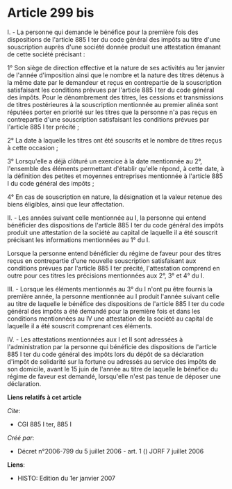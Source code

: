 # Article 299 bis

I. - La personne qui demande le bénéfice pour la première fois des dispositions de l'article 885 I ter du code général des
impôts au titre d'une souscription auprès d'une société donnée produit une attestation émanant de cette société précisant :

1° Son siège de direction effective et la nature de ses activités au 1er janvier de l'année d'imposition ainsi que le nombre
et la nature des titres détenus à la même date par le demandeur et reçus en contrepartie de la souscription satisfaisant les
conditions prévues par l'article 885 I ter du code général des impôts. Pour le dénombrement des titres, les cessions et
transmissions de titres postérieures à la souscription mentionnée au premier alinéa sont réputées porter en priorité sur les
titres que la personne n'a pas reçus en contrepartie d'une souscription satisfaisant les conditions prévues par l'article 885
I ter précité ;

2° La date à laquelle les titres ont été souscrits et le nombre de titres reçus à cette occasion ;

3° Lorsqu'elle a déjà clôturé un exercice à la date mentionnée au 2°, l'ensemble des éléments permettant d'établir qu'elle
répond, à cette date, à la définition des petites et moyennes entreprises mentionnée à l'article 885 I du code général des
impôts ;

4° En cas de souscription en nature, la désignation et la valeur retenue des biens éligibles, ainsi que leur affectation.

II. - Les années suivant celle mentionnée au I, la personne qui entend bénéficier des dispositions de l'article 885 I ter du
code général des impôts produit une attestation de la société au capital de laquelle il a été souscrit précisant les
informations mentionnées au 1° du I.

Lorsque la personne entend bénéficier du régime de faveur pour des titres reçus en contrepartie d'une nouvelle souscription
satisfaisant aux conditions prévues par l'article 885 I ter précité, l'attestation comprend en outre pour ces titres les
précisions mentionnées aux 2°, 3° et 4° du I.

III. - Lorsque les éléments mentionnés au 3° du I n'ont pu être fournis la première année, la personne mentionnée au I
produit l'année suivant celle au titre de laquelle le bénéfice des dispositions de l'article 885 I ter du code général des
impôts a été demandé pour la première fois et dans les conditions mentionnées au IV une attestation de la société au capital
de laquelle il a été souscrit comprenant ces éléments.

IV. - Les attestations mentionnées aux I et II sont adressées à l'administration par la personne qui bénéficie des
dispositions de l'article 885 I ter du code général des impôts lors du dépôt de sa déclaration d'impôt de solidarité sur la
fortune ou adressés au service des impôts de son domicile, avant le 15 juin de l'année au titre de laquelle le bénéfice du
régime de faveur est demandé, lorsqu'elle n'est pas tenue de déposer une déclaration.

**Liens relatifs à cet article**

_Cite_:

  - CGI 885 I ter, 885 I

_Créé par_:

  - Décret n°2006-799 du 5 juillet 2006 - art. 1 () JORF 7 juillet 2006

**Liens**:

  - HISTO: Edition du 1er janvier 2007

